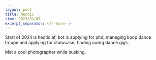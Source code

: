 ```yaml
---
layout: post
title: hectic
time: 2023/01/09
excerpt_separator: <!--more-->
---
```


Start of 2024 is hectic af, bot is applying for phd, managing kpop dance troupe and applying for showcase, finding swing dance gigs.

Met a cool photographer while busking. 